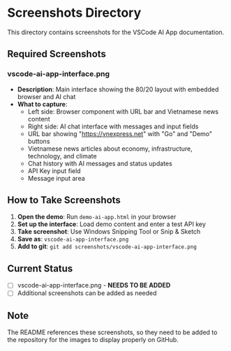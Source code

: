 # Screenshots Directory

This directory contains screenshots for the VSCode AI App documentation.

## Required Screenshots

### vscode-ai-app-interface.png
- **Description**: Main interface showing the 80/20 layout with embedded browser and AI chat
- **What to capture**: 
  - Left side: Browser component with URL bar and Vietnamese news content
  - Right side: AI chat interface with messages and input fields
  - URL bar showing "https://vnexpress.net" with "Go" and "Demo" buttons
  - Vietnamese news articles about economy, infrastructure, technology, and climate
  - Chat history with AI messages and status updates
  - API Key input field
  - Message input area

## How to Take Screenshots

1. **Open the demo**: Run `demo-ai-app.html` in your browser
2. **Set up the interface**: Load demo content and enter a test API key
3. **Take screenshot**: Use Windows Snipping Tool or Snip & Sketch
4. **Save as**: `vscode-ai-app-interface.png`
5. **Add to git**: `git add screenshots/vscode-ai-app-interface.png`

## Current Status

- [ ] vscode-ai-app-interface.png - **NEEDS TO BE ADDED**
- [ ] Additional screenshots can be added as needed

## Note

The README references these screenshots, so they need to be added to the repository for the images to display properly on GitHub.
